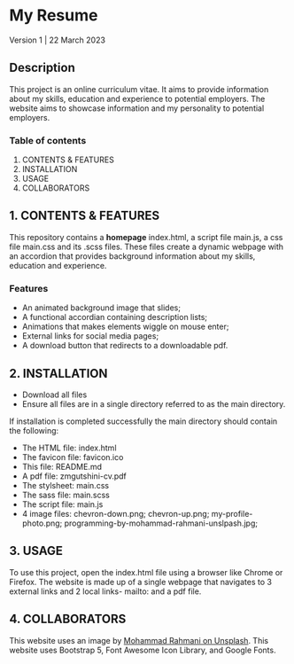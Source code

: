 # My Resume
Version 1 | 22 March 2023
## Description 
This project is an online curriculum vitae. It aims to provide information about my skills, education and experience to potential employers. The website aims to showcase information and my personality to potential employers. 

### Table of contents
1. CONTENTS & FEATURES
2. INSTALLATION
3. USAGE
4. COLLABORATORS

## 1. CONTENTS & FEATURES
This repository contains a **homepage** index.html, a script file main.js, a css file main.css and its .scss files. These files create a dynamic webpage with an accordion that provides background information about my skills, education and experience.

### Features 
* An animated background image that slides;
* A functional accordian containing description lists;
* Animations that makes elements wiggle on mouse enter; 
* External links for social media pages; 
* A download button that redirects to a downloadable pdf. 

## 2. INSTALLATION 
* Download all files
* Ensure all files are in a single directory referred to as the main directory.

If installation is completed successfully the main directory should contain the following:
* The HTML file: index.html
* The favicon file: favicon.ico
* This file: README.md
* A pdf file: zmgutshini-cv.pdf
* The stylsheet: main.css
* The sass file: main.scss
* The script file: main.js
* 4 image files: chevron-down.png; chevron-up.png; my-profile-photo.png; programming-by-mohammad-rahmani-unslpash.jpg;

## 3. USAGE
To use this project, open the index.html file using a browser like Chrome or Firefox. The website is made up of a single webpage that navigates to 3 external links and 2 local links- mailto: and a pdf file. 

## 4. COLLABORATORS 
This website uses an image by [Mohammad Rahmani on Unsplash](). 
This website uses Bootstrap 5, Font Awesome Icon Library, and Google Fonts. 
